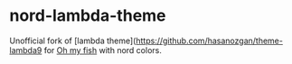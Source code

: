 # nord-lambda-theme
Unofficial fork of [lambda theme](https://github.com/hasanozgan/theme-lambda9 for [Oh my fish](https://github.com/oh-my-fish/oh-my-fish) with nord colors.
